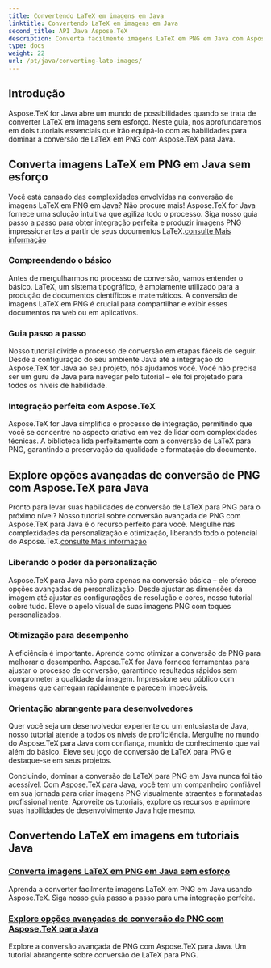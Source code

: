 ```yaml
---
title: Convertendo LaTeX em imagens em Java
linktitle: Convertendo LaTeX em imagens em Java
second_title: API Java Aspose.TeX
description: Converta facilmente imagens LaTeX em PNG em Java com Aspose.TeX. Explore opções avançadas em nossos tutoriais abrangentes para uma integração perfeita.
type: docs
weight: 22
url: /pt/java/converting-lato-images/
---
```


## Introdução

Aspose.TeX for Java abre um mundo de possibilidades quando se trata de converter LaTeX em imagens sem esforço. Neste guia, nos aprofundaremos em dois tutoriais essenciais que irão equipá-lo com as habilidades para dominar a conversão de LaTeX em PNG com Aspose.TeX para Java.

## Converta imagens LaTeX em PNG em Java sem esforço

Você está cansado das complexidades envolvidas na conversão de imagens LaTeX em PNG em Java? Não procure mais! Aspose.TeX for Java fornece uma solução intuitiva que agiliza todo o processo. Siga nosso guia passo a passo para obter integração perfeita e produzir imagens PNG impressionantes a partir de seus documentos LaTeX.[consulte Mais informação](./png-conversion/)

### Compreendendo o básico

Antes de mergulharmos no processo de conversão, vamos entender o básico. LaTeX, um sistema tipográfico, é amplamente utilizado para a produção de documentos científicos e matemáticos. A conversão de imagens LaTeX em PNG é crucial para compartilhar e exibir esses documentos na web ou em aplicativos.

### Guia passo a passo

Nosso tutorial divide o processo de conversão em etapas fáceis de seguir. Desde a configuração do seu ambiente Java até a integração do Aspose.TeX for Java ao seu projeto, nós ajudamos você. Você não precisa ser um guru de Java para navegar pelo tutorial – ele foi projetado para todos os níveis de habilidade.

### Integração perfeita com Aspose.TeX

Aspose.TeX for Java simplifica o processo de integração, permitindo que você se concentre no aspecto criativo em vez de lidar com complexidades técnicas. A biblioteca lida perfeitamente com a conversão de LaTeX para PNG, garantindo a preservação da qualidade e formatação do documento.

## Explore opções avançadas de conversão de PNG com Aspose.TeX para Java

 Pronto para levar suas habilidades de conversão de LaTeX para PNG para o próximo nível? Nosso tutorial sobre conversão avançada de PNG com Aspose.TeX para Java é o recurso perfeito para você. Mergulhe nas complexidades da personalização e otimização, liberando todo o potencial do Aspose.TeX.[consulte Mais informação](./advanced-png-conversion/)

### Liberando o poder da personalização

Aspose.TeX para Java não para apenas na conversão básica – ele oferece opções avançadas de personalização. Desde ajustar as dimensões da imagem até ajustar as configurações de resolução e cores, nosso tutorial cobre tudo. Eleve o apelo visual de suas imagens PNG com toques personalizados.

### Otimização para desempenho

A eficiência é importante. Aprenda como otimizar a conversão de PNG para melhorar o desempenho. Aspose.TeX for Java fornece ferramentas para ajustar o processo de conversão, garantindo resultados rápidos sem comprometer a qualidade da imagem. Impressione seu público com imagens que carregam rapidamente e parecem impecáveis.

### Orientação abrangente para desenvolvedores

Quer você seja um desenvolvedor experiente ou um entusiasta de Java, nosso tutorial atende a todos os níveis de proficiência. Mergulhe no mundo do Aspose.TeX para Java com confiança, munido de conhecimento que vai além do básico. Eleve seu jogo de conversão de LaTeX para PNG e destaque-se em seus projetos.

Concluindo, dominar a conversão de LaTeX para PNG em Java nunca foi tão acessível. Com Aspose.TeX para Java, você tem um companheiro confiável em sua jornada para criar imagens PNG visualmente atraentes e formatadas profissionalmente. Aproveite os tutoriais, explore os recursos e aprimore suas habilidades de desenvolvimento Java hoje mesmo.
## Convertendo LaTeX em imagens em tutoriais Java
### [Converta imagens LaTeX em PNG em Java sem esforço](./png-conversion/)
Aprenda a converter facilmente imagens LaTeX em PNG em Java usando Aspose.TeX. Siga nosso guia passo a passo para uma integração perfeita.
### [Explore opções avançadas de conversão de PNG com Aspose.TeX para Java](./advanced-png-conversion/)
Explore a conversão avançada de PNG com Aspose.TeX para Java. Um tutorial abrangente sobre conversão de LaTeX para PNG.